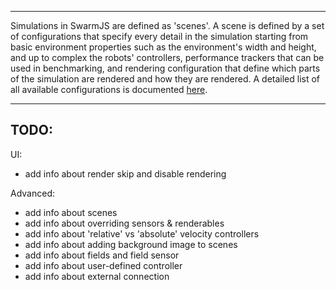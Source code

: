 

************

Simulations in SwarmJS are defined as 'scenes'. A scene is defined by a set of configurations that specify every detail in the simulation starting from basic environment properties such as the environment's width and height, and up to complex the robots' controllers, performance trackers that can be used in benchmarking, and rendering configuration that define which parts of the simulation are rendered and how they are rendered.
A detailed list of all available configurations is documented [here](***).

**************


## TODO:

UI:
- add info about render skip and disable rendering

Advanced:

- add info about scenes
- add info about overriding sensors & renderables
- add info about 'relative' vs 'absolute' velocity controllers
- add info about adding background image to scenes 
- add info about fields and field sensor
- add info about user-defined controller 
- add info about external connection
